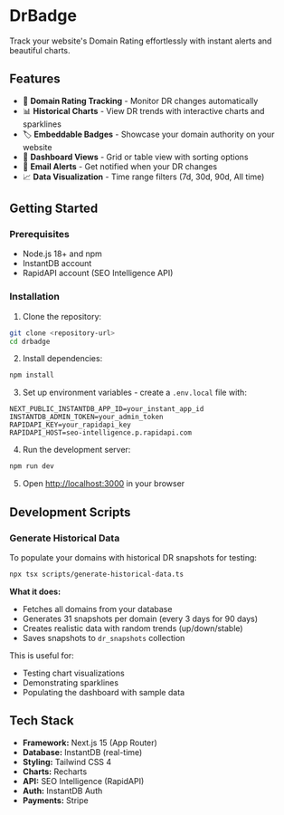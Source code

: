 # DrBadge

Track your website's Domain Rating effortlessly with instant alerts and beautiful charts.

## Features

- 🎯 **Domain Rating Tracking** - Monitor DR changes automatically
- 📊 **Historical Charts** - View DR trends with interactive charts and sparklines
- 🏷️ **Embeddable Badges** - Showcase your domain authority on your website
- 📱 **Dashboard Views** - Grid or table view with sorting options
- 🔔 **Email Alerts** - Get notified when your DR changes
- 📈 **Data Visualization** - Time range filters (7d, 30d, 90d, All time)

## Getting Started

### Prerequisites

- Node.js 18+ and npm
- InstantDB account
- RapidAPI account (SEO Intelligence API)

### Installation

1. Clone the repository:

```bash
git clone <repository-url>
cd drbadge
```

2. Install dependencies:

```bash
npm install
```

3. Set up environment variables - create a `.env.local` file with:

```env
NEXT_PUBLIC_INSTANTDB_APP_ID=your_instant_app_id
INSTANTDB_ADMIN_TOKEN=your_admin_token
RAPIDAPI_KEY=your_rapidapi_key
RAPIDAPI_HOST=seo-intelligence.p.rapidapi.com
```

4. Run the development server:

```bash
npm run dev
```

5. Open [http://localhost:3000](http://localhost:3000) in your browser

## Development Scripts

### Generate Historical Data

To populate your domains with historical DR snapshots for testing:

```bash
npx tsx scripts/generate-historical-data.ts
```

**What it does:**

- Fetches all domains from your database
- Generates 31 snapshots per domain (every 3 days for 90 days)
- Creates realistic data with random trends (up/down/stable)
- Saves snapshots to `dr_snapshots` collection

This is useful for:

- Testing chart visualizations
- Demonstrating sparklines
- Populating the dashboard with sample data

## Tech Stack

- **Framework:** Next.js 15 (App Router)
- **Database:** InstantDB (real-time)
- **Styling:** Tailwind CSS 4
- **Charts:** Recharts
- **API:** SEO Intelligence (RapidAPI)
- **Auth:** InstantDB Auth
- **Payments:** Stripe
